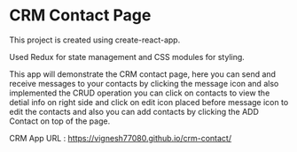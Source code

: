 <h1> CRM Contact Page </h1>

This project is created using create-react-app.

Used Redux for state management and CSS modules for styling.

This app will demonstrate the CRM contact page, here you can send and receive messages to your contacts by clicking the message icon and also implemented the CRUD operation you can click on contacts to view the detial info on right side and click on edit icon placed before message icon to edit the contacts and also you can add contacts by clicking the ADD Contact on top of the page.

CRM App URL : https://vignesh77080.github.io/crm-contact/
